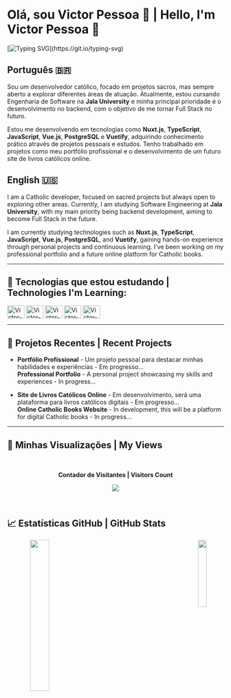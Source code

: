 # Olá, sou Victor Pessoa 👋 | Hello, I'm Victor Pessoa 👋

[![Typing SVG](https://readme-typing-svg.herokuapp.com/?color=00bfbf&size=35&center=true&vCenter=true&width=1000&lines=Hello,+World!!!;My+Name´s+Victor+Pessoa;Backend+Developer;Always+Learning+New+Technologies!)](https://git.io/typing-svg)

## Português 🇧🇷

Sou um desenvolvedor católico, focado em projetos sacros, mas sempre aberto a explorar diferentes áreas de atuação. Atualmente, estou cursando Engenharia de Software na **Jala University** e minha principal prioridade é o desenvolvimento no backend, com o objetivo de me tornar Full Stack no futuro.

Estou me desenvolvendo em tecnologias como **Nuxt.js**, **TypeScript**, **JavaScript**, **Vue.js**, **PostgreSQL** e **Vuetify**, adquirindo conhecimento prático através de projetos pessoais e estudos. Tenho trabalhado em projetos como meu portfólio profissional e o desenvolvimento de um futuro site de livros católicos online.



## English 🇺🇸

I am a Catholic developer, focused on sacred projects but always open to exploring other areas. Currently, I am studying Software Engineering at **Jala University**, with my main priority being backend development, aiming to become Full Stack in the future.

I am currently studying technologies such as **Nuxt.js**, **TypeScript**, **JavaScript**, **Vue.js**, **PostgreSQL**, and **Vuetify**, gaining hands-on experience through personal projects and continuous learning. I’ve been working on my professional portfolio and a future online platform for Catholic books.

---

## 🚀 Tecnologias que estou estudando | Technologies I'm Learning:

<div>
  <img align="center" alt="Victor-SQL" height="30" width="40" src="https://cdn.jsdelivr.net/gh/devicons/devicon/icons/postgresql/postgresql-original.svg">
  <img align="center" alt="Victor-Vue" height="30" width="40" src="https://cdn.jsdelivr.net/gh/devicons/devicon/icons/vuejs/vuejs-original.svg">
  <img align="center" alt="Victor-Nuxt" height="30" width="40" src="https://cdn.jsdelivr.net/gh/devicons/devicon/icons/nuxtjs/nuxtjs-original.svg">
  <img align="center" alt="Victor-JS" height="30" width="40" src="https://cdn.jsdelivr.net/gh/devicons/devicon/icons/javascript/javascript-original.svg">
  <img align="center" alt="Victor-TS" height="30" width="40" src="https://cdn.jsdelivr.net/gh/devicons/devicon/icons/typescript/typescript-original.svg">
</div>

---



## 🌱 Projetos Recentes | Recent Projects

- **Portfólio Profissional** - Um projeto pessoal para destacar minhas habilidades e experiências - Em progresso...  
  **Professional Portfolio** - A personal project showcasing my skills and experiences - In progress...

- **Site de Livros Católicos Online** - Em desenvolvimento, será uma plataforma para livros católicos digitais - Em progresso...  
  **Online Catholic Books Website** - In development, this will be a platform for digital Catholic books - In progress... 

---

## 👀 Minhas Visualizações | My Views

<div align="center">
<br><p align="centre"><b>Contador de Visitantes | Visitors Count</b></p>  
<p align="center"><img align="center" src="https://profile-counter.glitch.me/{victorpessoa01}/count.svg"/></p> 
<br>
</div>

## 📈 Estatísticas GitHub | GitHub Stats

<div align="center">
  <img width="20%" align="right" src="https://github-readme-stats.vercel.app/api?username=victorpessoa01&show_icons=true&theme=radical&title_color=fff&text_color=fff" />
  <img width="30%" align="left" src="https://github-readme-stats.vercel.app/api/top-langs/?username=victorpessoa01&layout=compact&langs_count=7&theme=radical&title_color=fff&text_color=fff" />
</div>

